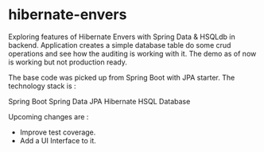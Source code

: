 # hibernate-envers
Exploring features of Hibernate Envers with Spring Data & HSQLdb in backend.  Application creates a simple database table do some crud operations and see how the auditing is working with it. The demo as of now is working but not production ready.

The base code was picked up from Spring Boot with JPA starter.  The technology stack is :

Spring Boot
Spring Data JPA
Hibernate
HSQL Database

Upcoming changes are :
- Improve test coverage.
- Add a UI Interface to it.
